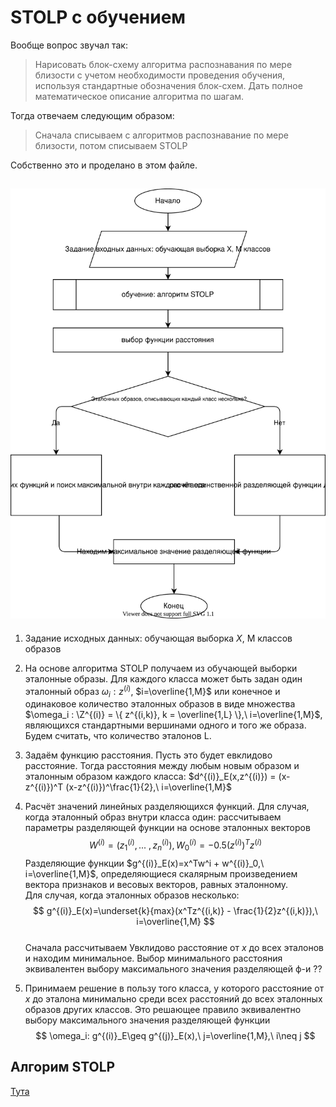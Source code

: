 # STOLP с обучением

Вообще вопрос звучал так:  
> Нарисовать блок-схему алгоритма распознавания по мере близости с учетом необходимости проведения обучения, используя стандартные обозначения блок-схем. Дать полное математическое описание алгоритма по шагам.  

Тогда отвечаем следующим образом:
> Cначала списываем с алгоритмов распознавание по мере близости, потом списываем STOLP

Собственно это и проделано в этом файле.

## ![scheme](STOLP_с_обучением.svg)

1) Задание исходных данных: обучающая выборка $X$, M классов образов

2) На основе алгоритма STOLP получаем из обучающей выборки эталонные образы. Для каждого класса может быть задан один эталонный образ $\omega_i:z^{(i)}$, $i=\overline{1,M}$ или конечное и одинаковое количество эталонных образов в виде множества $\omega_i : \Z^{(i)} = \{ z^{(i,k)}, k = \overline{1,L} \},\ i=\overline{1,M}$, являющихся стандартными вершинами одного и того же образа. Будем считать, что количество эталонов L.
3) Задаём функцию расстояния. Пусть это будет евклидово расстояние. Тогда расстояния между любым новым образом и эталонным образом каждого класса: $d^{(i)}_E(x,z^{(i)}) = (x-z^{(i)})^T (x-z^{(i)})^\frac{1}{2},\ i=\overline{1,M}$

4) Расчёт значений линейных разделяющихся функций. Для случая, когда эталонный образ внутри класса один:
    рассчитываем параметры разделяющей функции на основе эталонных векторов
    $$
        W^{(i)} = (z^{(i)}_1,...\ ,z^{(i)}_n), W^{(i)}_0 = -0.5(z^{(i)})^T z^{(i)}
    $$
    Разделяющие функции $g^{(i)}_E(x)=x^Tw^i + w^{(i)}_0,\ i=\overline{1,M}$, определяющиеся скалярным произведением вектора признаков и весовых векторов, равных эталонному.  
    Для случая, когда эталонных образов несколько:
    $$
        g^{(i)}_E(x)=\underset{k}{max}(x^Tz^{(i,k)} - \frac{1}{2}z^{(i,k)}),\ i=\overline{1,M}
    $$  
    Сначала рассчитываем Увклидово расстояние от $x$ до всех эталонов и находим минимальное. Выбор минимального расстояния эквивалентен выбору максимального значения разделяющей ф-и ??
5) Принимаем решение в пользу того класса, у которого расстояние от $x$ до эталона минимально среди всех расстояний до всех эталонных образов других классов. Это решающее правило эквивалентно выбору максимального значения разделяющей функции
    $$
        \omega_i: g^{(i)}_E\geq g^{(j)}_E(x),\ j=\overline{1,M},\ i\neq j
    $$

## Алгорим STOLP

[Тута](../!STOLP/STOLP.md)

